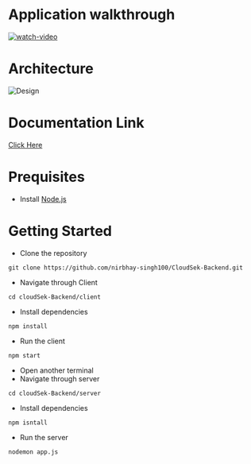 # Application walkthrough
[![watch-video](https://cdn.loom.com/sessions/thumbnails/dcf9ba2961524db18fbe1b21a311746e-with-play.gif)](https://www.loom.com/share/dcf9ba2961524db18fbe1b21a311746e?sid=4ea2fce6-a7fa-4273-bde2-a6c890eb28cc)


# Architecture
![Design](https://github.com/nirbhay-singh100/CloudSek-Backend/assets/112863228/89be74bd-142d-4df3-b0c2-09b377188049)

# Documentation Link
[Click Here ](https://documenter.getpostman.com/view/30888392/2sA3e1AA2t)

# Prequisites
- Install [Node.js](https://nodejs.org/en)

# Getting Started
- Clone the repository
```
git clone https://github.com/nirbhay-singh100/CloudSek-Backend.git
```
- Navigate through Client
```
cd cloudSek-Backend/client
```

- Install dependencies
```
npm install
```

- Run the client
```
npm start
```

- Open another terminal
- Navigate through server
```
cd cloudSek-Backend/server
```
- Install dependencies
```
npm isntall
```
- Run the server
```
nodemon app.js
```




  

